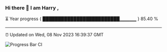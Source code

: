 ### Hi there 👋 I am Harry , 

⏳ Year progress { █████████████████████████▁▁▁▁▁ } 85.40 %

---

⏰ Updated on Wed, 08 Nov 2023 16:39:37 GMT

![Progress Bar CI](https://github.com/duykhang68/duykhang68/workflows/Progress%20Bar%20CI/badge.svg)
